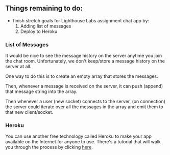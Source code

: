 ## Things remaining to do:
- finish stretch goals for Lighthouse Labs assignment chat app by:
  1. Adding list of messages
  2. Deploy to Heroku
  
### List of Messages
It would be nice to see the message history on the server anytime you join the chat room. Unfortunately, we don't keep/store a message history on the server at all.

One way to do this is to create an empty array that stores the messages.

Then, whenever a message is received on the server, it can push (append) that message string into the array.

Then whenever a user (new socket) connects to the server, (on connection) the server could iterate over all the messages in the array and emit them to that new client/socket.

### Heroku
You can use another free technology called Heroku to make your app available on the Internet for anyone to use. There's a tutorial that will walk you through the process by clicking [here](https://devcenter.heroku.com/articles/getting-started-with-nodejs#introduction).
